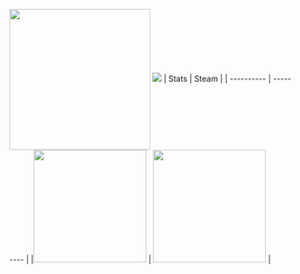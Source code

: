 <a href="https://count.getloli.com"><img align="center" src="https://count.getloli.com/get/@ToulthG?theme=rule34" width=250></a>
<img src = "https://capsule-render.vercel.app/api?type=waving&height=250&text=Goodday!&fontAlign=80&fontAlignY=40&color=gradient">
| Stats | Steam |
| ---------- | --------- |
|<img style="height: 200px" src="https://bad-apple-github-readme.vercel.app/api?show_bg=1&username=ToulthG"></a> | <a href="https://github.com/CasterWx"><img style="height: 200px" src="https://steam-stat.vercel.app/api?profileName=FengirkG"></a> |
